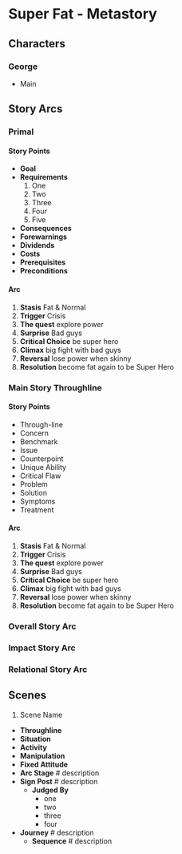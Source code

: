 # Super Fat - Metastory

## Characters

### George
* Main

## Story Arcs

### Primal

#### Story Points
* **Goal**
* **Requirements**
  1. One
  2. Two
  3. Three
  4. Four
  5. Five
* **Consequences**
* **Forewarnings**
* **Dividends**
* **Costs**
* **Prerequisites**
* **Preconditions**

#### Arc
1. **Stasis** Fat & Normal
2. **Trigger** Crisis
3. **The quest** explore power
4. **Surprise** Bad guys
5. **Critical Choice** be super hero
6. **Climax** big fight with bad guys
7. **Reversal** lose power when skinny
8. **Resolution** become fat again to be Super Hero

### Main Story Throughline

#### Story Points
* Through-line
* Concern
* Benchmark
* Issue
* Counterpoint
* Unique Ability
* Critical Flaw
* Problem
* Solution
* Symptoms
* Treatment

#### Arc
1. **Stasis** Fat & Normal
2. **Trigger** Crisis
3. **The quest** explore power
4. **Surprise** Bad guys
5. **Critical Choice** be super hero
6. **Climax** big fight with bad guys
7. **Reversal** lose power when skinny
8. **Resolution** become fat again to be Super Hero


### Overall Story Arc

### Impact Story Arc

### Relational Story Arc

## Scenes
1. Scene Name
  * **Throughline**
  * **Situation**
  * **Activity**
  * **Manipulation**
  * **Fixed Attitude**
  * **Arc Stage** # description 
  * **Sign Post** # description
    * **Judged By**
      * one
      * two 
      * three
      * four
  * **Journey** # description
    * **Sequence** # description



